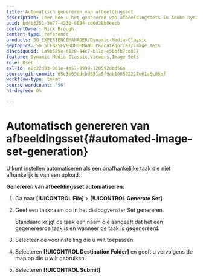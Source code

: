 ```yaml
---
title: Automatisch genereren van afbeeldingsset
description: Leer hoe u het genereren van afbeeldingssets in Adobe Dynamic Media Classic kunt automatiseren.
uuid: bd4b3252-3e77-4230-9684-cd6d28b8eecb
contentOwner: Rick Brough
content-type: reference
products: SG_EXPERIENCEMANAGER/Dynamic-Media-Classic
geptopics: SG_SCENESEVENONDEMAND_PK/categories/image_sets
discoiquuid: 1a9b525e-6120-44c7-b11a-e56bfb7cd017
feature: Dynamic Media Classic,Viewers,Image Sets
role: User
exl-id: e2c22d93-061e-4e57-9999-120592dbd56a
source-git-commit: 65e3b69bdcbd651a5f9ab100592217e61a8c05ef
workflow-type: tm+mt
source-wordcount: '96'
ht-degree: 0%

---
```


# Automatisch genereren van afbeeldingsset{#automated-image-set-generation}

<!-- 

Comment Type: remark
Last Modified By: 
Last Modified Date: 

<p>New for 6.5</p>

 -->

U kunt instellen automatiseren als een onafhankelijke taak die niet afhankelijk is van een upload.

**Genereren van afbeeldingsset automatiseren:**

1. Ga naar **[!UICONTROL File]** > **[!UICONTROL Generate Set]**.
1. Geef een taaknaam op in het dialoogvenster Set genereren.

   Standaard krijgt de taak een naam die aangeeft dat het een gegenereerde taak is en wanneer de taak is gegenereerd.

1. Selecteer de voorinstelling die u wilt toepassen.
1. Selecteren **[!UICONTROL Destination Folder]** en geeft u vervolgens de map op die u wilt gebruiken.
1. Selecteren **[!UICONTROL Submit]**.
